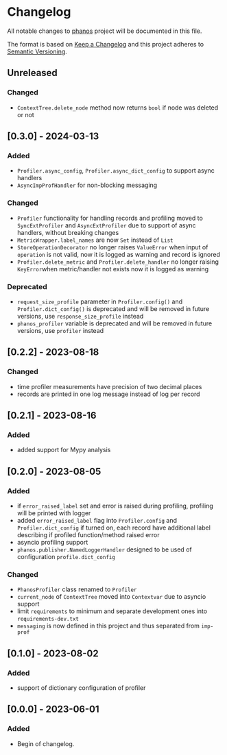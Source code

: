 # Changelog

All notable changes to [phanos](https://github.com/kajotgames/phanos) project will be documented in
this file.

The format is based on [Keep a Changelog](http://keepachangelog.com/en/1.0.0/)
and this project adheres to [Semantic Versioning](http://semver.org/spec/v2.0.0.html).

## Unreleased

### Changed

 - `ContextTree.delete_node` method now returns `bool` if node was deleted or not



## [0.3.0] - 2024-03-13

### Added

 - `Profiler.async_config`, `Profiler.async_dict_config` to support async handlers
 - `AsyncImpProfHandler` for non-blocking messaging


### Changed
 - `Profiler` functionality for handling records and profiling moved to `SyncExtProfiler` and `AsyncExtProfiler` due
    to support of async handlers, without breaking changes
 - `MetricWrapper.label_names` are now `Set` instead of `List`
 - `StoreOperationDecorator` no longer raises `ValueError` when input of `operation` is not valid, 
now it is logged as warning and record is ignored
 - `Profiler.delete_metric` and `Profiler.delete_handler` no longer raising `KeyError`when metric/handler not exists
now it is logged as warning 

### Deprecated

- `request_size_profile` parameter in `Profiler.config()` and `Profiler.dict_config()` is deprecated and will be removed in future versions, use
`response_size_profile` instead
- `phanos_profiler` variable is deprecated and will be removed in future versions, use `profiler` instead


## [0.2.2] - 2023-08-18

### Changed

- time profiler measurements have precision of two decimal places
- records are printed in one log message instead of log per record

## [0.2.1] - 2023-08-16

### Added

- added support for Mypy analysis


## [0.2.0] - 2023-08-05

### Added

- if `error_raised_label` set and error is raised during profiling, profiling will be printed with logger
- added `error_raised_label` flag into `Profiler.config` and `Profiler.dict_config` if turned
on, each record have additional label describing if profiled function/method raised error
- asyncio profiling support
- `phanos.publisher.NamedLoggerHandler` designed to be used of configuration `profile.dict_config`


### Changed
- `PhanosProfiler` class renamed to `Profiler`
- `current_node` of `ContextTree` moved into `Contextvar` due to asyncio support
- limit `requirements` to minimum and separate development ones into `requirements-dev.txt`
- `messaging` is now defined in this project and thus separated from `imp-prof`


## [0.1.0] - 2023-08-02


### Added

- support of dictionary configuration of profiler


## [0.0.0] - 2023-06-01

### Added

- Begin of changelog.